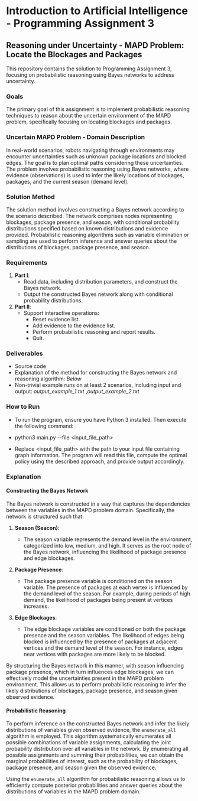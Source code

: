 # Introduction to Artificial Intelligence - Programming Assignment 3

## Reasoning under Uncertainty - MAPD Problem: Locate the Blockages and Packages

This repository contains the solution to Programming Assignment 3, focusing on probabilistic reasoning using Bayes networks to address uncertainty.

### Goals
The primary goal of this assignment is to implement probabilistic reasoning techniques to reason about the uncertain environment of the MAPD problem, specifically focusing on locating blockages and packages.

### Uncertain MAPD Problem - Domain Description
In real-world scenarios, robots navigating through environments may encounter uncertainties such as unknown package locations and blocked edges. The goal is to plan optimal paths considering these uncertainties. The problem involves probabilistic reasoning using Bayes networks, where evidence (observations) is used to infer the likely locations of blockages, packages, and the current season (demand level).

### Solution Method
The solution method involves constructing a Bayes network according to the scenario described. The network comprises nodes representing blockages, package presence, and season, with conditional probability distributions specified based on known distributions and evidence provided. Probabilistic reasoning algorithms such as variable elimination or sampling are used to perform inference and answer queries about the distributions of blockages, package presence, and season.

### Requirements
1. **Part I**:
   - Read data, including distribution parameters, and construct the Bayes network.
   - Output the constructed Bayes network along with conditional probability distributions.
2. **Part II**:
   - Support interactive operations:
     - Reset evidence list.
     - Add evidence to the evidence list.
     - Perform probabilistic reasoning and report results.
     - Quit.

### Deliverables
- Source code 
- Explanation of the method for constructing the Bayes network and reasoning algorithm: _Below_
- Non-trivial example runs on at least 2 scenarios, including input and output: _output_example_1.txt_ ,_output_example_2.txt_


### How to Run
- To run the program, ensure you have Python 3 installed. Then execute the following command:
- python3 main.py --file <input_file_path>

- Replace <input_file_path> with the path to your input file containing graph information.
The program will read this file, compute the optimal policy using the described approach,
and provide output accordingly.

### Explanation 

#### Constructing the Bayes Network
The Bayes network is constructed in a way that captures the dependencies between the variables in the MAPD problem domain. Specifically, the network is structured such that:

1. **Season (Seacon)**:
   - The season variable represents the demand level in the environment, categorized into low, medium, and high. It serves as the root node of the Bayes network, influencing the likelihood of package presence and edge blockages.

2. **Package Presence**:
   - The package presence variable is conditioned on the season variable. The presence of packages at each vertex is influenced by the demand level of the season. For example, during periods of high demand, the likelihood of packages being present at vertices increases.

3. **Edge Blockages**:
   - The edge blockage variables are conditioned on both the package presence and the season variables. The likelihood of edges being blocked is influenced by the presence of packages at adjacent vertices and the demand level of the season. For instance, edges near vertices with packages are more likely to be blocked.

By structuring the Bayes network in this manner, with season influencing package presence, which in turn influences edge blockages, we can effectively model the uncertainties present in the MAPD problem environment. This allows us to perform probabilistic reasoning to infer the likely distributions of blockages, package presence, and season given observed evidence.

#### Probabilistic Reasoning
To perform inference on the constructed Bayes network and infer the likely distributions of variables given observed evidence, the `enumerate_all` algorithm is employed. This algorithm systematically enumerates all possible combinations of variable assignments, calculating the joint probability distribution over all variables in the network. By enumerating all possible assignments and summing their probabilities, we can obtain the marginal probabilities of interest, such as the probability of blockages, package presence, and season given the observed evidence.

Using the `enumerate_all` algorithm for probabilistic reasoning allows us to efficiently compute posterior probabilities and answer queries about the distributions of variables in the MAPD problem domain.